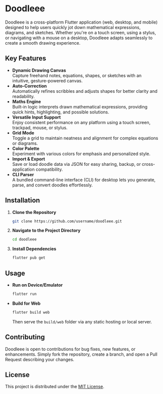 # Doodleee

Doodleee is a cross-platform Flutter application (web, desktop, and mobile) designed to help users quickly jot down mathematical expressions, diagrams, and sketches. Whether you're on a touch screen, using a stylus, or navigating with a mouse on a desktop, Doodleee adapts seamlessly to create a smooth drawing experience.

## Key Features

- **Dynamic Drawing Canvas**  
  Capture freehand notes, equations, shapes, or sketches with an intuitive, gesture-powered canvas.
- **Auto-Correction**  
  Automatically refines scribbles and adjusts shapes for better clarity and readability.
- **Maths Engine**  
  Built-in logic interprets drawn mathematical expressions, providing quick hints, highlighting, and possible solutions.
- **Versatile Input Support**  
  Enjoy consistent performance on any platform using a touch screen, trackpad, mouse, or stylus.
- **Grid Mode**  
  Toggle a grid to maintain neatness and alignment for complex equations or diagrams.
- **Color Palette**  
  Experiment with various colors for emphasis and personalized style.
- **Import & Export**  
  Save or load doodle data via JSON for easy sharing, backup, or cross-application compatibility.
- **CLI Parser**  
  A bundled command-line interface (CLI) for desktop lets you generate, parse, and convert doodles effortlessly.

## Installation

1. **Clone the Repository**  
   ```bash
   git clone https://github.com/username/doodleee.git
   ```
2. **Navigate to the Project Directory**  
   ```bash
   cd doodleee
   ```
3. **Install Dependencies**  
   ```bash
   flutter pub get
   ```

## Usage

- **Run on Device/Emulator**  
  ```bash
  flutter run
  ```
- **Build for Web**  
  ```bash
  flutter build web
  ```
  Then serve the `build/web` folder via any static hosting or local server.

## Contributing

Doodleee is open to contributions for bug fixes, new features, or enhancements. Simply fork the repository, create a branch, and open a Pull Request describing your changes.

## License

This project is distributed under the [MIT License](LICENSE).
